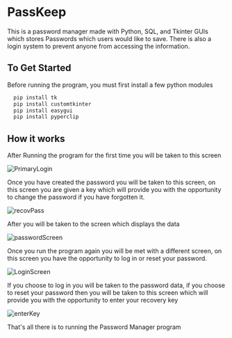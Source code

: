# PassKeep

This is a password manager made with Python, SQL, and Tkinter GUIs which stores Passwords which users would like to save. There is also a login system to prevent anyone from accessing the information.



## To Get Started

Before running the program, you must first install a few python modules

```bash
  pip install tk
  pip install customtkinter
  pip install easygui
  pip install pyperclip
```
## How it works

After Running the program for the first time you will be taken to this screen

![PrimaryLogin](https://github.com/YousufMo27/Password-Manager/assets/110310927/99313d55-053a-4cf7-a9f9-28606f303693)

Once you have created the password you will be taken to this screen, on this screen you are given a key which
will provide you with the opportunity to change the password if you have forgotten it.

![recovPass](https://github.com/YousufMo27/Password-Manager/assets/110310927/4123f6ba-81d2-44cc-bca2-e537e8f8938b)

After you will be taken to the screen which displays the data

![passwordScreen](https://github.com/YousufMo27/Password-Manager/assets/110310927/d42cba5c-0f36-4f54-99fb-3750681400e7)

Once you run the program again you will be met with a different screen, on this screen you have the opportunity
to log in or reset your password.

![LoginScreen](https://github.com/YousufMo27/Password-Manager/assets/110310927/602e1eaf-d2ce-46ed-b293-de18b73ad4d4)

If you choose to log in you will be taken to the password data, if you choose to reset your password 
then you will be taken to this screen which will provide you with the opportunity to enter your recovery key

![enterKey](https://github.com/YousufMo27/Password-Manager/assets/110310927/962f1324-0f82-4039-b9b9-1f76713a4194)

That's all there is to running the Password Manager program
